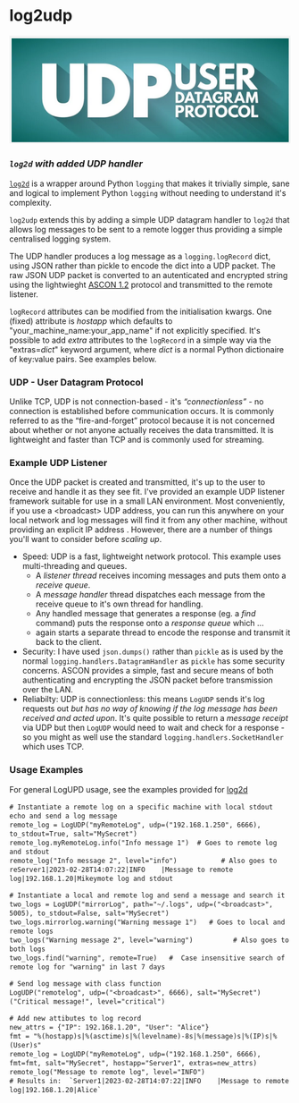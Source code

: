 # **log2udp**
<p align="center">
    <img src="assets/UDPglyph.png">
</p>

### _`log2d` with added UDP handler_

[`log2d`](https://github.com/PFython/log2d) is a wrapper around Python `logging` that makes it trivially simple, sane and logical to implement Python `logging` without needing to understand it's complexity.

`log2udp` extends this by adding a simple UDP datagram handler to `log2d` that allows log messages to be sent to a remote logger thus providing a simple centralised logging system.

The UDP handler produces a log message as a `logging.logRecord` dict, using JSON rather than pickle to encode the dict into a UDP packet. The raw JSON UDP packet is converted to an autenticated and encrypted string using the lightwieght [ASCON 1.2](https://github.com/meichlseder/pyascon) protocol and transmitted to the remote listener.

`logRecord` attributes can be modified from the initialisation kwargs. One (fixed) attribute is *hostapp* which defaults to "your_machine_name:your_app_name" if not explicitly specified.  It's possible to add *extra* attributes to the `logRecord` in a simple way via the "extras=_dict_" keyword argument, where _dict_ is a normal Python dictionaire of key:value pairs.  See examples below.

### **UDP - User Datagram Protocol**
Unlike TCP, UDP is not connection-based - it's _“connectionless”_ - no connection is established before communication occurs. It is commonly referred to as the “fire-and-forget” protocol because it is not concerned about whether or not anyone actually receives the data transmitted. It is lightweight and faster than TCP and is commonly used for streaming.

### **Example UDP Listener**
Once the UDP packet is created and transmitted, it's up to the user to receive and handle it as they see fit.  I've provided an example UDP listener framework suitable for use in a small LAN environment. Most conveniently, if you use a \<broadcast\> UDP address, you can run this anywhere on your local network and log messages will find it from any other machine, without providing an explicit IP address . However, there are a number of things you'll want to consider before *scaling up*.
* Speed: UDP is a fast, lightweight network protocol.  This example uses multi-threading and queues.  
  - A *listener thread* receives incoming messages and puts them onto a *receive queue*. 
  - A *message handler* thread dispatches each message from the receive queue to it's own thread for handling.  
  - Any handled message that generates a response (eg. a *find* command) puts the response onto a *response queue* which ...
  - again starts a separate thread to encode the response and transmit it back to the client.
* Security: I have used `json.dumps()` rather than `pickle` as is used by the normal `logging.handlers.DatagramHandler` as `pickle` has some security concerns.  ASCON provides a simple, fast and secure means of both authenticating and encrypting the JSON packet before transmission over the LAN.
* Reliabilty: UDP is connectionless: this means `LogUDP` sends it's log requests out *but has no way of knowing if the log message has been received and acted upon*.  It's quite possible to return a *message receipt* via UDP but then `LogUDP` would need to wait and check for a response - so you might as well use the standard `logging.handlers.SocketHandler` which uses TCP.
    
### **Usage Examples**
For general LogUPD usage, see the examples provided for [log2d](https://github.com/PFython/log2d#cookbook)
```
# Instantiate a remote log on a specific machine with local stdout echo and send a log message
remote_log = LogUDP("myRemoteLog", udp=("192.168.1.250", 6666), to_stdout=True, salt="MySecret")
remote_log.myRemoteLog.info("Info message 1")  # Goes to remote log and stdout
remote_log("Info message 2", level="info")           # Also goes to reServer1|2023-02-28T14:07:22|INFO    |Message to remote log|192.168.1.20|Mikeymote log and stdout
``` 
```
# Instantiate a local and remote log and send a message and search it
two_logs = LogUDP("mirrorLog", path="~/.logs", udp=("<broadcast>", 5005), to_stdout=False, salt="MySecret")
two_logs.mirrorlog.warning("Warning message 1")   # Goes to local and remote logs
two_logs("Warning message 2", level="warning")          # Also goes to both logs
two_logs.find("warning", remote=True)   #  Case insensitive search of remote log for "warning" in last 7 days
```
```
# Send log message with class function
LogUDP("remotelog", udp=("<broadcast>", 6666), salt="MySecret")("Critical message!", level="critical")
```
```
# Add new attibutes to log record
new_attrs = {"IP": 192.168.1.20", "User": "Alice"}
fmt = "%(hostapp)s|%(asctime)s|%(levelname)-8s|%(message)s|%(IP)s|%(User)s"
remote_log = LogUDP("myRemoteLog", udp=("192.168.1.250", 6666), fmt=fmt, salt="MySecret", hostapp="Server1", extras=new_attrs)
remote_log("Message to remote log", level="INFO")
# Results in:  `Server1|2023-02-28T14:07:22|INFO    |Message to remote log|192.168.1.20|Alice` 
```
